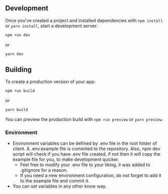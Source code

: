 ## Development

Once you've created a project and installed dependencies with `npm install` or `yarn install`, start a development server:

```bash
npm run dev
```

or

```bash
yarn dev
```

## Building

To create a production version of your app:

```bash
npm run build
```

or

```bash
yarn build
```

You can preview the production build with `npm run preview` or `yarn preview`.

### Environment

- Environment variables can be defined by .env file in the root folder of client. A .env.example file is commited to the repository. Also, npm dev script will check if you have .env file created, if not then it will copy the example file for you, to make development quicker.
  - Feel free to modify your .env file to your liking, it was added to .gitignore for a reason.
  - If you need a new environment configuration, do not forget to add it to the example file and commit it.
- You can set variables in any other know way.
